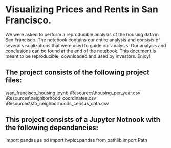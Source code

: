 # Visualizing Prices and Rents in San Francisco.


We were asked to perform a reproducible analysis of the housing data in San Francisco.  The notebook contains our entire analysis and consists of several visualizations that were used to guide our analysis. Our analysis and conclusions can be found at the end of the notebook.  This document is meant to be reproducible, downloaded and used by investors. Enjoy!

## The project consists of the following project files:

\san_francisco_housing.jpynb
\Resources\housing_per_year.csv
\Resources\neighborhood_coordinates.csv
\Resources\sfo_neighborhoods_census_data.csv
    


## This project consists of a Jupyter Notnook with the following dependancies:

import pandas as pd
import hvplot.pandas
from pathlib import Path